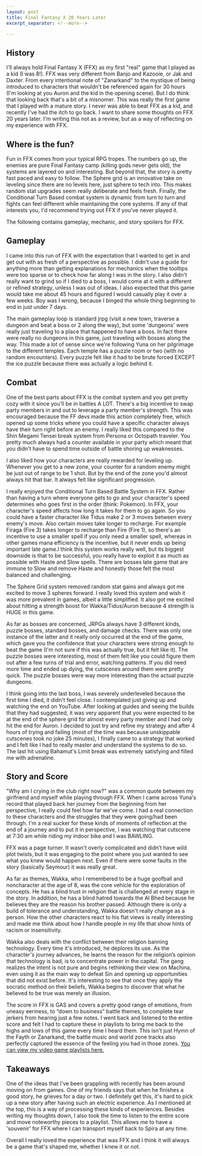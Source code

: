 ```yaml
---
layout: post
title: Final Fantasy X 20 Years Later
excerpt_separator: <!--more-->

---
```


## History

I'll always hold Final Fantasy X (FFX) as my first "real" game that I played as a kid (I was 8!). FFX was very different from Banjo and Kazooie, or Jak and Daxter. From every intentional note of "Zanarkand" to the mystique of being introduced to characters that wouldn't be referenced again for 30 hours (I'm looking at you Auron and the kid in the opening scene). But I do think that looking back that's a bit of a misnomer. This was really the first game that I played with a mature story. I never was able to beat FFX as a kid, and recently I've had the itch to go back. I want to share some thoughts on FFX 20 years later. I'm writing this not as a review, but as a way of reflecting on my experience with FFX.
<!--more-->

## Where is the fun?

Fun in FFX comes from your typical RPG tropes. The numbers go up, the enemies are pure Final Fantasy camp (killing gods never gets old), the systems are layered on and interesting. But beyond that, the story is pretty fast paced and easy to follow. The Sphere grid is an innovative take on leveling since there are no levels here, just sphere to tech into. This makes random stat upgrades seem really deliberate and feels fresh. Finally, the Conditional Turn Based combat system is dynamic from turn to turn and fights can feel different while maintaining the core systems. If any of that interests you, I'd recommend trying out FFX if you've never played it.

The following contains gameplay, mechanic, and story spoilers for FFX. 

## Gameplay

I came into this run of FFX with the expectation that I wanted to get in and get out with as fresh of a perspective as possible. I didn't use a guide for anything more than getting explanations for mechanics when the tooltips were too sparse or to check how far along I was in the story. I also didn't really want to grind so if I died to a boss, I would come at it with a different or refined strategy, unless I was out of ideas. I also expected that this game would take me about 45 hours and figured I would casually play it over a few weeks. Boy was I wrong, because I binged the whole thing beginning to end in just under 7 days. 

The main gameplay loop is standard jrpg (visit a new town, traverse a dungeon and beat a boss or 2 along the way), but some 'dungeons' were really just traveling to a place that happened to have a boss. In fact there were really no dungeons in this game, just traveling with bosses along the way. This made a lot of sense since we're following Yuna on her pilgrimage to the different temples. Each temple has a puzzle room or two (with no random encounters). Every puzzle felt like it had to be brute forced EXCEPT the ice puzzle because there was actually a logic behind it. 

## Combat

One of the best parts about FFX is the combat system and you get pretty cozy with it since you’ll be in battles A LOT. There's a big incentive to swap party members in and out to leverage a party member's strength. This was encouraged because the FF devs made this action completely free, which opened up some tricks where you could have a specific character always have their turn right before an enemy. I really liked this compared to the Shin Megami Tensei break system from Persona or Octopath traveler. You pretty much always had a counter available in your party which meant that you didn't have to spend time outside of battle shoring up weaknesses.

I also liked how your characters are really rewarded for leveling up. Whenever you get to a new zone, your counter for a random enemy might be just out of range to be 1 shot. But by the end of the zone you'd almost always hit that bar. It always felt like significant progression.

I really enjoyed the Conditional Turn Based Battle System in FFX. Rather than having a turn where everyone gets to go and your character's speed determines who goes first in the order (think: Pokemon). In FFX, your character's speed affects how long it takes for them to go again. So you could have a faster character like Tidus make 2 or 3 moves between every enemy's move. Also certain moves take longer to recharge. For example Firaga (Fire 3) takes longer to recharge than Fire (Fire 1), so there's an incentive to use a smaller spell if you only need a smaller spell, whereas in other games mana efficiency is the incentive, but it never ends up being important late game.I think this system works really well, but its biggest downside is that to be successful, you really have to exploit it as much as possible with Haste and Slow spells. There are bosses late game that are immune to Slow and remove Haste and honestly those felt the most balanced and challenging.

The Sphere Grid system removed random stat gains and always got me excited to move 3 spheres forward. I really loved this system and wish it was more prevalent in games, albeit a little simplified. It also got me excited about hitting a strength boost for Wakka/Tidus/Auron because 4 strength is HUGE in this game. 

As far as bosses are concerned, JRPGs always have 3 different kinds, puzzle bosses, standard bosses, and damage checks. There was only one instance of the latter and it really only occurred at the end of the game, which gave you the confidence that your characters were strong enough to beat the game (I'm not sure if this was actually true, but it felt like it). The puzzle bosses were interesting, most of them felt like you could figure them out after a few turns of trial and error, watching patterns. If you did need more time and ended up dying, the cutscenes around them were pretty quick. The puzzle bosses were way more interesting than the actual puzzle dungeons.

I think going into the last boss, I was severely underleveled because the first time I died, it didn't feel close. I contemplated just giving up and watching the end on YouTube. After looking at guides and seeing the builds that they had suggested, it was very apparent that you were expected to be at the end of the sphere grid for almost every party member and I had only hit the end for Auron. I decided to just try and refine my strategy and after 4 hours of trying and failing (most of the time was because unskippable cutscenes took no joke 25 minutes), I finally came to a strategy that worked and I felt like I had to really master and understand the systems to do so. The last hit using Bahamut's Limit break was extremely satisfying and filled me with adrenaline.

## Story and Score

"Why am I crying in the club right now?" was a common quote between my girlfriend and myself while playing through FFX. When I came across Yuna's record that played back her journey from the beginning from her perspective, I really could feel how far we've come. I had a real connection to these characters and the struggles that they were going/had been through. I'm a real sucker for these kinds of moments of reflection at the end of a journey and to put it in perspective, I was watching that cutscene at 7:30 am while riding my indoor bike and I was BAWLING.

FFX was a page turner. It wasn't overly complicated and didn’t have wild plot twists, but it was engaging to the point where you just wanted to see what you knew would happen next. Even if there were some faults in the story (basically Seymour) it was really great.

As far as themes, Wakka, who I remembered to be a huge goofball and noncharacter at the age of 8, was the core vehicle for the exploration of concepts. He has a blind trust in religion that is challenged at every stage in the story. In addition, he has a blind hatred towards the Al Bhed because he believes they are the reason his brother passed. Although there is only a build of tolerance and understanding, Wakka doesn't really change as a person. How the other characters react to his flat views is really interesting and made me think about how I handle people in my life that show hints of racism or insensitivity.

Wakka also deals with the conflict between their religion banning technology. Every time it's introduced, he deplores its use. As the character's journey advances, he learns the reason for the religion’s opinion that technology is bad, is to concentrate power in the capital. The gang realizes the intent is not pure and begins rethinking their view on Machina, even using it as the main way to defeat Sin and opening up opportunities that did not exist before. It's interesting to see that once they apply the socratic method on their beliefs, Wakka begins to discover that what he believed to be true was merely an illusion.

The score in FFX is GAS and covers a pretty good range of emotions, from uneasy eeriness, to “down to business” battle themes, to complete tear jerkers from hearing just a few notes. I went back and listened to the entire score and felt I had to capture these in playlists to bring me back to the highs and lows of this game every time I heard them. This isn't just Hymn of the Fayth or Zanarkand, the battle music and world zone tracks also perfectly captured the essence of the feeling you had in those zones. [You can view my video game playlists here.](https://open.spotify.com/user/12159162560)

## Takeaways

One of the ideas that I've been grappling with recently has been around moving on from games. One of my friends says that when he finishes a good story, he grieves for a day or two. I definitely get this, it's hard to pick up a new story after having such an electric experience. As I mentioned at the top, this is a way of processing these kinds of experiences. Besides writing my thoughts down, I also took the time to listen to the entire score and move noteworthy pieces to a playlist. This allows me to have a 'souvenir' for FFX where I can transport myself back to Spira at any time.

Overall I really loved the experience that was FFX and I think it will always be a game that's shaped me, whether I knew it or not.

